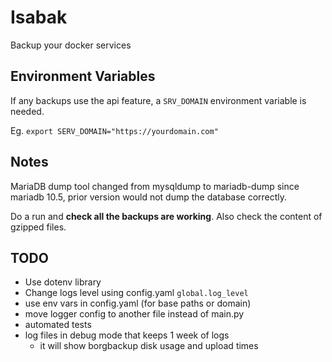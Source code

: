 # Isabak

Backup your docker services

## Environment Variables

If any backups use the api feature, a `SRV_DOMAIN` environment variable is needed.

Eg. `export SERV_DOMAIN="https://yourdomain.com"`

## Notes

MariaDB dump tool changed from mysqldump to mariadb-dump since mariadb 10.5, prior version would not dump the database correctly.

Do a run and **check all the backups are working**. Also check the content of gzipped files.

## TODO
- Use dotenv library
- Change logs level using config.yaml `global.log_level`
- use env vars in config.yaml (for base paths or domain)
- move logger config to another file instead of main.py
- automated tests
- log files in debug mode that keeps 1 week of logs
  - it will show borgbackup disk usage and upload times
